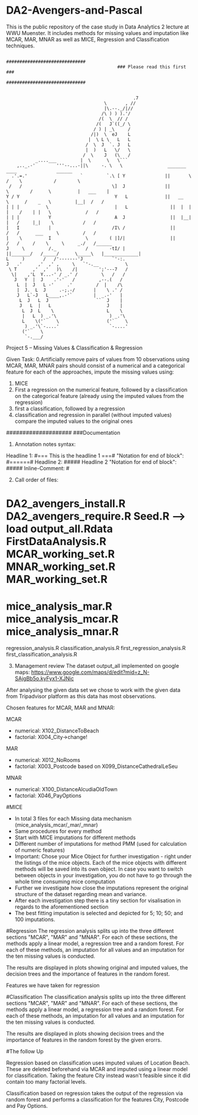 # DA2-Avengers-and-Pascal
This is the public repository of the case study in Data Analytics 2 lecture at WWU Muenster. It includes methods for missing values and imputation like MCAR, MAR, MNAR as well as MICE, Regression and Classification techniques.  

                                              ##############################
                                              ### Please read this first ###
                                              ##############################


                                                    .7    										   
                                         \       , //										
                                         |\.--._/|//									
                                        /\ ) ) ).'/									   
                                       /(  \  // /									  
                                      /(   J`((_/ \									 
                                     / ) | _\     /									
                                    /|)  \  eJ    L		        						   
                                   |  \ L \   L   L								  
                                  /  \  J  `. J   L		      						 
                                  |  )   L   \/   \					  			 
                                 /  \    J   (\   /								
               _....___         |  \      \   \```			      
        ,.._.-'        '''--...-||\     -. \   \                 _______             ____               ______
      .'.=.'                    `         `.\ [ Y               ||       \          /    \            /        \    
     /   /                                  \]  J               ||        \        /      \          |   ___    |    
    Y / Y                                    Y   L              ||   __    \      /    _   \         |__|  /   /    
	| | |          \                         |   L                ||  |  |    |    /    | |   \             /   /     
	| | |           Y                        A  J                 ||  |__|    |   /     |_|    \           /   /
	|   I           |                       /I\ /                 ||         /   /      ___     \         /   /     
	|    \          I             \        ( |]/|                 ||        /   /     /    \     \     _./   /______       
	J     \         /._           /        -tI/ |                 ||_______/   /_____/      \_____\   |_____________|
	L     )       /   /'-------'J           `'-:.	                        
	J   .'      ,'  ,' ,     \   `'-.__          \	                
     \ T      ,'  ,'   )\    /|        ';'---7   /	                    
      \|    ,'L  Y...-' / _.' /         \   /   /	  
       J   Y  |  J    .'-'   /         ,--.(   /	   
        L  |  J   L -'     .'         /  |    /\		
        |  J.  L  J     .-;.-/       |    \ .' /		
        J   L`-J   L____,.-'`        |  _.-'   |		
         L  J   L  J                  ``  J    |		 
         J   L  |   L                     J    |		 
          L  J  L    \                    L    \		  
          |   L  ) _.'\                    ) _.'\		  
          L    \('`    \                  ('`    \		  
           ) _.'\`-....'                   `-....'		   
          ('`    \		  
           `-.___/  



Project 5 – Missing Values & Classification & Regression


Given Task:
0.Artificially remove pairs of values from 10 observations using MCAR, MAR, MNAR pairs should consist of a numerical and a categorical feature for each of the approaches, impute the missing values using:
1. MICE
2. First a regression on the numerical feature, followed by a classification on the categorical feature (already using the imputed values from the regression)
3. first a classification, followed by a regression
4. classification and regression in parallel (without imputed values)
compare the imputed values to the original ones


####################
###Documentation


1. Annotation notes syntax: 

Headline 1: #=== This is the headline 1 ===#   "Notation for end of block":  #======#
Headline 2: ##### Headline 2        "Notation for end of block":  #####
Inline-Comment: # 



2. Call order of files:

DA2_avengers_install.R 
DA2_avengers_require.R 
Seed.R
--> load output_all.Rdata
FirstDataAnalysis.R
MCAR_working_set.R
MNAR_working_set.R
MAR_working_set.R
===
mice_analysis_mar.R
mice_analysis_mcar.R
mice_analysis_mnar.R
===
regression_analysis.R
classification_analysis.R
first_regression_analysis.R
first_classification_analysis.R



3. Management review 
The dataset output_all implemented on google maps: https://www.google.com/maps/d/edit?mid=z_N-SAjgBb5o.kyFyx1-XJNic

After analysing the given data set we chose to work with the given data from Tripadvisor platform as this data has most observations.

Chosen features for MCAR, MAR and MNAR:

MCAR 
  - numerical: X102_DistanceToBeach
  - factorial: X004_City->change!

MAR
  - numerical: X012_NoRooms
  - factorial: X003_Postcode
  based on X099_DistanceCathedralLeSeu

MNAR
  - numerical: X100_DistanceAlcudiaOldTown
  - factorial: X046_PayOptions


#MICE
  - In total 3 files for each Missing data mechanism (mice_analysis_mcar/_mar/_mnar)
  - Same procedures for every method
  - Start with MICE imputations for different methods
  - Different number of imputations for method PMM (used for calculation of numeric features)
  - Important: Chose your Mice Object for further investigation - right under the listings of the mice objects. Each of the mice objects
    with different methods will be saved into its own object. In case you want to switch between objects in your investigation, you do
    not have to go through the whole time consuming mice computation
  - Further we investigate how close the imputations represent the original structure of the dataset regarding mean and variance.
  - After each investigation step there is a tiny section for visalisation in regards to the aforementioned section
  - The best fitting imputation is selected and depicted for 5; 10; 50; and 100 imputations.

#Regression 
The regression analysis splits up into the three different sections "MCAR", "MAR" and "MNAR". 
For each of these sections, the methods apply a linear model, a regression tree and a random forest.
For each of these methods, an imputation for all values and an imputation for the ten missing values is conducted.

The results are displayed in plots showing original and imputed values, the decision trees and the importance of features in the random forest.

Features we have taken for regression

#Classification 
The classification analysis splits up into the three different sections "MCAR", "MAR" and "MNAR". 
For each of these sections, the methods apply a linear model, a regression tree and a random forest.
For each of these methods, an imputation for all values and an imputation for the ten missing values is conducted.

The results are displayed in plots showing decision trees and the importance of features in the random forest by the given erorrs. 


#The follow Up 

Regression based on classification uses imputed values of Location Beach. These are deleted beforehand via MCAR and imputed using a linear model for classification.
Taking the feature City instead wasn't feasible since it did contain too many factorial levels.

Classification based on regression takes the output of the regression via random forest and performs a classification for the features City, Postcode and Pay Options.


